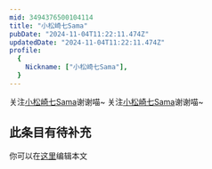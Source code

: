 ```yaml
---
mid: 3494376500104114
title: "小松崎七Sama"
pubDate: "2024-11-04T11:22:11.474Z"
updatedDate: "2024-11-04T11:22:11.474Z"
profile:
  {
    Nickname: ["小松崎七Sama"],
  }
---
```


关注[小松崎七Sama](https://space.bilibili.com/3494376500104114)谢谢喵~ 关注[小松崎七Sama](https://space.bilibili.com/3494376500104114)谢谢喵~

## 此条目有待补充
你可以在[这里](https://github.com/Yuhanawa/VTuber.ICU-Content/edit/master/v/小松崎七Sama/index.md)编辑本文
